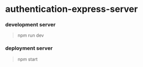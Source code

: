 # authentication-express-server

### development server
> npm run dev

### deployment server
> npm start
